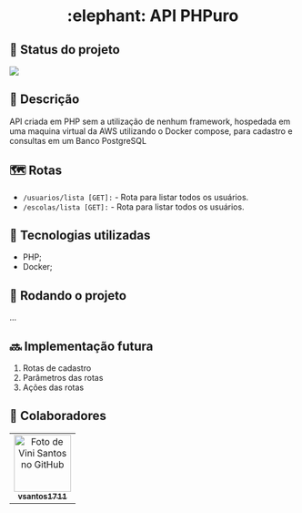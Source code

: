 <h1 align="center">:elephant: API PHPuro</h1>

## :dart: Status do projeto

<img src="http://img.shields.io/static/v1?label=STATUS&message=EM%20ANDAMENTO&color=GREEN&style=for-the-badge"/>

## :memo: Descrição

API criada em PHP sem a utilização de nenhum framework, hospedada em uma maquina virtual da AWS utilizando o Docker compose, para cadastro e consultas em um Banco PostgreSQL

## :world_map: Rotas

- `/usuarios/lista [GET]:` - Rota para listar todos os usuários.
- `/escolas/lista [GET]:` - Rota para listar todos os usuários.

## :wrench: Tecnologias utilizadas

- PHP;
- Docker;

## :rocket: Rodando o projeto

...

## :soon: Implementação futura

1. Rotas de cadastro
2. Parâmetros das rotas
3. Ações das rotas

## :handshake: Colaboradores

<table>
  <tr>
    <td align="center">
      <a href="http://github.com/vsantos1711">
        <img src="https://avatars.githubusercontent.com/u/104466068?v=4" width="100px;" alt="Foto de Vini Santos no GitHub"/><br>
        <sub>
          <b>vsantos1711</b>
        </sub>
      </a>
    </td>
  </tr>
</table>
